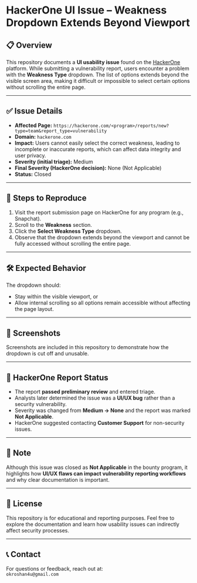 # HackerOne UI Issue – Weakness Dropdown Extends Beyond Viewport

## 📋 Overview

This repository documents a **UI usability issue** found on the [HackerOne](https://hackerone.com) platform. While submitting a vulnerability report, users encounter a problem with the **Weakness Type** dropdown. The list of options extends beyond the visible screen area, making it difficult or impossible to select certain options without scrolling the entire page.

---

## ✅ Issue Details

- **Affected Page:** `https://hackerone.com/<program>/reports/new?type=team&report_type=vulnerability`  
- **Domain:** `hackerone.com`  
- **Impact:** Users cannot easily select the correct weakness, leading to incomplete or inaccurate reports, which can affect data integrity and user privacy.  
- **Severity (initial triage):** Medium  
- **Final Severity (HackerOne decision):** None (Not Applicable)  
- **Status:** Closed  

---

## 📂 Steps to Reproduce

1. Visit the report submission page on HackerOne for any program (e.g., Snapchat).  
2. Scroll to the **Weakness** section.  
3. Click the **Select Weakness Type** dropdown.  
4. Observe that the dropdown extends beyond the viewport and cannot be fully accessed without scrolling the entire page.

---

## 🛠 Expected Behavior

The dropdown should:  
- Stay within the visible viewport, or  
- Allow internal scrolling so all options remain accessible without affecting the page layout.

---

## 📸 Screenshots

Screenshots are included in this repository to demonstrate how the dropdown is cut off and unusable.

---

## 📂 HackerOne Report Status

- The report **passed preliminary review** and entered triage.  
- Analysts later determined the issue was a **UI/UX bug** rather than a security vulnerability.  
- Severity was changed from **Medium → None** and the report was marked **Not Applicable**.  
- HackerOne suggested contacting **Customer Support** for non-security issues.  

---

## 📖 Note

Although this issue was closed as **Not Applicable** in the bounty program, it highlights how **UI/UX flaws can impact vulnerability reporting workflows** and why clear documentation is important.

---

## 📖 License

This repository is for educational and reporting purposes. Feel free to explore the documentation and learn how usability issues can indirectly affect security processes.

---

## 📞 Contact

For questions or feedback, reach out at:  
`okroshan4u@gmail.com`
